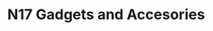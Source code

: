 ---
title: "N17 Gadgets and Accesories"
url: /tarlac/n17-gadgets-and-accesories/
shop: Allgemein
---
